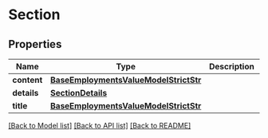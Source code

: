 # Section


## Properties
Name | Type | Description | Notes
------------ | ------------- | ------------- | -------------
**content** | [**BaseEmploymentsValueModelStrictStr**](BaseEmploymentsValueModelStrictStr.md) |  | 
**details** | [**SectionDetails**](SectionDetails.md) |  | [optional] 
**title** | [**BaseEmploymentsValueModelStrictStr**](BaseEmploymentsValueModelStrictStr.md) |  | [optional] 

[[Back to Model list]](../README.md#documentation-for-models) [[Back to API list]](../README.md#documentation-for-api-endpoints) [[Back to README]](../README.md)


